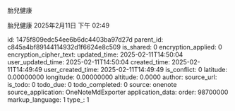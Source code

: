 胎兒健康

胎兒健康
2025年2月11日
下午 02:49


id: 1475f809edc54ee6b6dc4403ba97d27d
parent_id: c845a4bf89144114932d1f6624e8c509
is_shared: 0
encryption_applied: 0
encryption_cipher_text: 
updated_time: 2025-02-11T14:50:04
user_updated_time: 2025-02-11T14:50:04
created_time: 2025-02-11T14:49:49
user_created_time: 2025-02-11T14:49:49
is_conflict: 0
latitude: 0.00000000
longitude: 0.00000000
altitude: 0.0000
author: 
source_url: 
is_todo: 0
todo_due: 0
todo_completed: 0
source: onenote
source_application: OneNoteMdExporter
application_data: 
order: 98700000
markup_language: 1
type_: 1